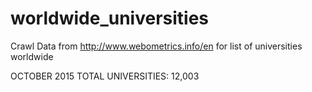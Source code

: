 # worldwide_universities

Crawl Data from http://www.webometrics.info/en for list of universities worldwide

OCTOBER 2015
TOTAL UNIVERSITIES: 12,003
